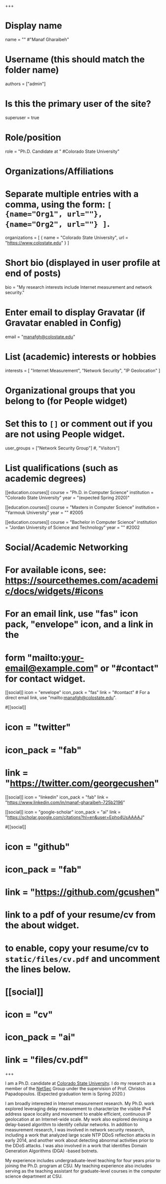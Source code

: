+++
# Display name
name = "" #"Manaf Gharaibeh"

# Username (this should match the folder name)
authors = ["admin"]

# Is this the primary user of the site?
superuser = true

# Role/position
role = "Ph.D. Candidate at " #Colorado State University"

# Organizations/Affiliations
#   Separate multiple entries with a comma, using the form: `[ {name="Org1", url=""}, {name="Org2", url=""} ]`.
organizations = [ { name = "Colorado State University", url = "https://www.colostate.edu" } ]

# Short bio (displayed in user profile at end of posts)
bio = "My research interests include Internet measurement and network security."

# Enter email to display Gravatar (if Gravatar enabled in Config)
email = "manafgh@colostate.edu"

# List (academic) interests or hobbies
interests = [
  "Internet Measurement",
  "Network Security",
  "IP Geolocation"
]

# Organizational groups that you belong to (for People widget)
#   Set this to `[]` or comment out if you are not using People widget.
user_groups = ["Network Security Group"] 
#, "Visitors"]

# List qualifications (such as academic degrees)
[[education.courses]]
  course = "Ph.D. in Computer Science"
  institution = "Colorado State University"
  year = "(expected Spring 2020)"

[[education.courses]]
  course = "Masters in Computer Science"
  institution = "Yarmouk University"
  year = "" #2005

[[education.courses]]
  course = "Bachelor in Computer Science"
  institution = "Jordan University of Science and Technology"
  year = "" #2002

# Social/Academic Networking
# For available icons, see: https://sourcethemes.com/academic/docs/widgets/#icons
#   For an email link, use "fas" icon pack, "envelope" icon, and a link in the
#   form "mailto:your-email@example.com" or "#contact" for contact widget.

[[social]]
  icon = "envelope"
  icon_pack = "fas"
  link = "#contact"  # For a direct email link, use "mailto:manafgh@colostate.edu".

#[[social]]
#  icon = "twitter"
#  icon_pack = "fab"
#  link = "https://twitter.com/georgecushen"


[[social]]
  icon = "linkedin"
  icon_pack = "fab"
  link = "https://www.linkedin.com/in/manaf-gharaibeh-725b2196"

[[social]]
  icon = "google-scholar"
  icon_pack = "ai"
  link = "https://scholar.google.com/citations?hl=en&user=Epho4UsAAAAJ"

#[[social]]
#  icon = "github"
#  icon_pack = "fab"
#  link = "https://github.com/gcushen"

# link to a pdf of your resume/cv from the about widget.
# to enable, copy your resume/cv to `static/files/cv.pdf` and uncomment the lines below.
# [[social]]
#   icon = "cv"
#   icon_pack = "ai"
#   link = "files/cv.pdf"

+++

I am a Ph.D. candidate at [Colorado State
University](https://www.colostate.edu). I do my research as a member of the
[NetSec](https://www.netsec.colostate.edu/) Group under the supervision of
Prof. Christos Papadopoulos. (Expected graduation term is Spring 2020.)

I am broadly interested in Internet measurement research.  My Ph.D. work explored
leveraging delay measurement to characterize the visible IPv4 address space
locality and movement to enable efficient, continuous IP geolocation at an
Internet-wide scale. My work also explored devising a delay-based algorithm to
identify cellular networks.  In addition to measurement research, I was
involved in network security research, including a work that analyzed
large scale NTP DDoS reflection attacks in early 2014, and another work about
detecting abnormal activities prior to the DDoS attacks. I was also involved in
a work that identifies Domain Generation Algorithms (DGA) -based botnets.

My experience includes undergraduate-level teaching for four years prior to
joining the Ph.D. program at CSU.  My teaching experience also includes
serving as the teaching assistant for graduate-level courses in the computer
science department at CSU.
